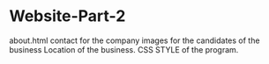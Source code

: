 # Website-Part-2
about.html
contact for the company
images for the candidates of the business
Location of the business.
CSS STYLE of the program.
